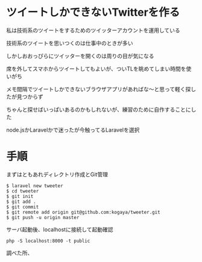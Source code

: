 # ツイートしかできないTwitterを作る

私は技術系のツイートをするためのツイッターアカウントを運用している

技術系のツイートを思いつくのは仕事中のときが多い

しかしおおっぴらにツイッターを開くのは周りの目が気になる

席を外してスマホからツイートしてもよいが、ついTLを眺めてしまい時間を使いがち

メモ間隔でツイートしかできないブラウザアプリがあればな〜と思って軽く探したが見つからず

ちゃんと探せばいっぱいあるのかもしれないが、練習のために自作することにした

node.jsかLaravelかで迷ったが今触ってるLaravelを選択

# 手順

まずはともあれディレクトリ作成とGit管理

```
$ laravel new tweeter
$ cd tweeter
$ git init
$ git add .
$ git commit
$ git remote add origin git@github.com:kogaya/tweeter.git
$ git push -u origin master
```

サーバ起動後、localhostに接続して起動確認

```
php -S localhost:8000 -t public
```

調べた所、
